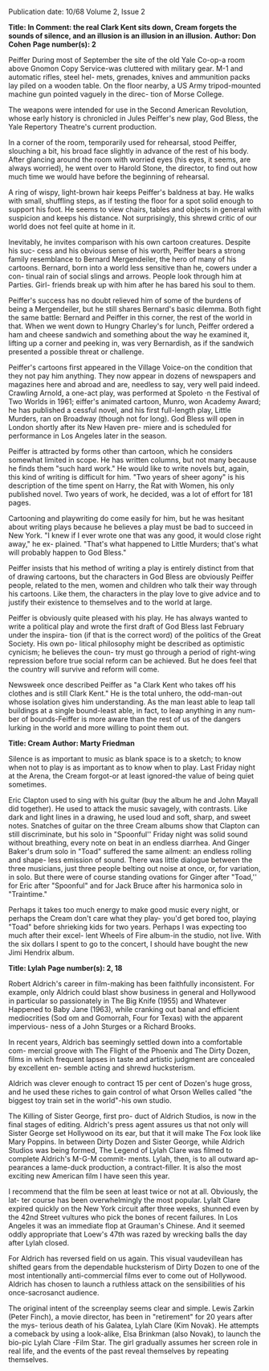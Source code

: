 Publication date: 10/68
Volume 2, Issue 2

**Title: In Comment: the real Clark Kent sits down, Cream forgets the sounds of silence, and an illusion is an illusion in an illusion.**
**Author:  Don Cohen**
**Page number(s): 2**

Peiffer
During most of September the site of the 
old Yale Co-op-a room above Gnomon 
Copy Service-was cluttered with military 
gear. M-1 and automatic rifles, steel hel-
mets, grenades, knives and ammunition 
packs lay piled on a wooden table. On the 
floor nearby, a US Army tripod-mounted 
machine gun pointed vaguely in the direc-
tion of Morse College. 

The weapons were intended for use in 
the Second American Revolution, whose 
early history is chronicled in Jules Peiffer's 
new play, God Bless, the Yale Repertory 
Theatre's current production. 

In a corner of the room, temporarily 
used for rehearsal, stood Peiffer, slouching 
a bit, his broad face slightly in advance of 
the rest of his body. After glancing around 
the room with worried eyes (his eyes, it 
seems, are always worried), he went over 
to Harold Stone, the director, to find out 
how much time we would have before the 
beginning of rehearsal. 

A ring of wispy, light-brown hair keeps 
Peiffer's baldness at bay. He walks with 
small, shuffling steps, as if testing the floor 
for a spot solid enough to support his foot. 
He seems to view chairs, tables and objects 
in general with suspicion and keeps his 
distance. Not surprisingly, this shrewd 
critic of our world does not feel quite at 
home in it. 

Inevitably, he invites comparison with 
his own cartoon creatures. Despite his suc-
cess and his obvious sense of his worth, 
Peiffer bears a strong family resemblance 
to Bernard Mergendeiler, the hero of many 
of his cartoons. Bernard, born into a world 
less sensitive than he, cowers under a con-
tinual rain of social slings and arrows. 
People look through him at Parties. Girl-
friends break up with him after he has 
bared his soul to them. 

Peiffer's success has no doubt relieved 
him of some of the burdens of being a 
Mergendeiler, but he still shares Bernard's 
basic dilemma. Both fight the same battle: 
Bernard and Peiffer in this corner, the rest 
of the world in that. When we went down 
to Hungry Charley's for lunch, Peiffer 
ordered a ham and cheese sandwich and 
something about the way he examined it, 
lifting up a corner and peeking in, was very 
Bernardish, as if the sandwich presented a 
possible threat or challenge. 

Peiffer's cartoons first appeared in the 
Village Voice-on the condition that they 
not pay him anything. They now appear 
in dozens of newspapers and magazines 
here and abroad and are, needless to say, 
very well paid indeed. Crawling Arnold, 
a one-act play, was performed at Spoleto 
·n the Festival of Two Worlds in 1961; 
eiffer's animated cartoon, Munro, won 
Academy Award; he has published a 
cessful novel, and his first full-length 
play, Little Murders, ran on Broadway 
(though not for long). God Bless will open 
in London shortly after its New Haven pre-
miere and is scheduled for performance 
in Los Angeles later in the season. 

Peiffer is attracted by forms other than 
cartoon, which he considers somewhat 
limited in scope. He has written columns, 
but not many because he finds them "such 
hard work." He would like to write novels 
but, again, this kind of writing is difficult 
for him. "Two years of sheer agony" is 
his description of the time spent on Harry, 
the Rat with Women, his only published 
novel. Two years of work, he decided, was 
a lot of effort for 181 pages. 

Cartooning and playwriting do come 
easily for him, but he was hesitant about 
writing plays because he believes a play 
must be bad to succeed in New York. 
"I knew if I ever wrote one that was any 
good, it would close right away," he ex-
plained. "That's what happened to Little 
Murders; that's what will probably happen 
to God Bless." 

Peiffer insists that his method of writing 
a play is entirely distinct from that of 
drawing cartoons, but the characters in 
God Bless are obviously Peiffer people, 
related to the men, women and children 
who talk their way through his cartoons. 
Like them, the characters in the play love 
to give advice and to justify their existence 
to themselves and to the world at large. 

Peiffer is obviously quite pleased with 
his play. He has always wanted to write a 
political play and wrote the first draft of 
God Bless last February under the inspira-
tion (if that is the correct word) of the 
politics of the Great Society. His own po-
litical philosophy might be described as 
optimistic cynicism; he believes the coun-
try must go through a period of right-wing 
repression before true social reform can 
be achieved. But he does feel that the 
country will survive and reform will come. 

Newsweek once described Peiffer as "a 
Clark Kent who takes off his clothes and 
is still Clark Kent." He is the total unhero, 
the odd-man-out whose isolation gives him 
understanding. As the man least able to 
leap tall buildings at a single bound-least 
able, in fact, to leap anything in any num-
ber of bounds-Feiffer is more aware than 
the rest of us of the dangers lurking in the 
world and more willing to point them out. 


**Title: Cream**
**Author: Marty Friedman**

Silence is as important to music as blank 
space is to a sketch; to know when not to 
play is as important as to know when to 
play. Last Friday night at the Arena, the 
Cream forgot-or at least ignored-the 
value of being quiet sometimes. 

Eric Clapton used to sing with his guitar 
(buy the album he and John Mayall did 
together). He used to attack the music 
savagely, with contrasts. Like dark and 
light lines in a drawing, he used loud and 
soft, sharp, and sweet notes. Snatches of 
guitar on the three Cream albums show 
that Clapton can still discriminate, but 
his solo in "Spoonful'' Friday night was 
solid sound without breathing, every note 
on beat in an endless diarrhea. And Ginger 
Baker's drum solo in "Toad" suffered the 
same ailment: an endless rolling and shape-
less emission of sound. There was little 
dialogue between the three musicians, just 
three people belting out noise at once, or, 
for variation, in solo. But there were of 
course standing ovations for Ginger after 
"Toad,'' for Eric after "Spoonful" and for 
Jack Bruce after his harmonica solo in 
"Traintime." 

Perhaps it takes too much energy to 
make good music every night, or perhaps 
the Cream don't care what they play-
you'd get bored too, playing "Toad" before 
shrieking kids for two years. Perhaps I 
was expecting too much after their excel-
lent Wheels of Fire album-in the studio, 
not live. With the six dollars I spent to go 
to the concert, I should have bought the 
new Jimi Hendrix album. 


**Title: Lylah**
**Page number(s): 2, 18**

Robert Aldrich's career in film-making has 
been faithfully inconsistent. For example, 
only Aldrich could blast show business in 
general and Hollywood in particular so 
passionately in The Big Knife (1955) and 
Whatever Happened to Baby Jane (1963), 
while cranking out banal and efficient 
mediocrities (Sod om and Gomorrah, Four 
for Texas) with the apparent impervious-
ness of a John Sturges or a Richard 
Brooks. 

In recent years, Aldrich bas seemingly 
settled down into a comfortable com-
mercial groove with The Flight of the 
Phoenix and The Dirty Dozen, films in 
which frequent lapses in taste and artistic 
judgment are concealed by excellent en-
semble acting and shrewd hucksterism. 

Aldrich was clever enough to contract 
15 per cent of Dozen's huge gross, and he 
used these riches to gain control of what 
Orson Welles called "the biggest toy train 
set in the world"-his own studio. 

The Killing of Sister George, first pro-
duct of Aldrich Studios, is now in the 
final stages of editing. Aldrich's press agent 
assures us that not only will Sister George 
set Hollywood on its ear, but that it will 
make The Fox look like Mary Poppins. In 
between Dirty Dozen and Sister George, 
while Aldrich Studios was being formed, 
The Legend of Lylah Clare was filmed to 
complete Aldrich's M-G-M commit-
ments. Lylah, then, is to all outward ap-
pearances a lame-duck production, a 
contract-filler. It is also the most exciting 
new American film I have seen this year. 

I recommend that the film be seen at 
least twice or not at all. Obviously, the lat-
ter course has been overwhelmingly the 
most popular. Lylalt Clare expired quickly 
on the New York circuit after three weeks, 
shunned even by the 42nd Street vultures 
who pick the bones of recent failures. In 
Los Angeles it was an immediate flop at 
Grauman's Chinese. And it seemed oddly 
appropriate that Loew's 47th was razed by 
wrecking balls the day after Lylah closed. 

For Aldrich has reversed field on us again. 
This visual vaudevillean has shifted gears 
from the dependable hucksterism of Dirty 
Dozen to one of the most intentionally 
anti-commercial films ever to come out of 
Hollywood. Aldrich has chosen to launch a 
ruthless attack on the sensibilities of his 
once-sacrosanct audience. 

The original intent of the screenplay 
seems clear and simple. Lewis Zarkin 
(Peter Finch), a movie director, has been 
in "retirement" for 20 years after the mys-
terious death of his Galatea, Lylah Clare 
(Kim Novak). He attempts a comeback by 
using a look-alike, Elsa Brinkman (also 
Novak), to launch the bio-pic Lylah Clare 
-Film Star. The girl gradually assumes 
her screen role in real life, and the events 
of the past reveal themselves by repeating 
themselves.